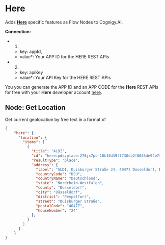 # Here

Adds [**Here**](https://developer.here.com/) specific features as Flow Nodes to Cognigy.AI. 

**Connection:**

- 1.
  - key:  appId,
  - value*:  Your APP ID for the HERE REST APIs 
- 2. 
  - key:  apiKey
  - value*:  Your API Key for the HERE REST APIs 

You you can generate the APP ID and an APP CODE for the **Here** REST APIs for free with your **Here** developer account [here](https://developer.here.com/develop/rest-apis?create=Freemium-Basic).

## Node: Get Location

Get current geolocation by free text in a format of

```json
{
    "here": {
      "location": {
        "items": [
          {
            "title": "ALDI",
            "id": "here:pds:place:276jx7ps-10b10d39ff730db2f0036de94b742eac",
            "resultType": "place",
            "address": {
              "label": "ALDI, Duisburger Straße 24, 40477 Düsseldorf, Deutschland",
              "countryCode": "DEU",
              "countryName": "Deutschland",
              "state": "Nordrhein-Westfalen",
              "county": "Düsseldorf",
              "city": "Düsseldorf",
              "district": "Pempelfort",
              "street": "Duisburger Straße",
              "postalCode": "40477",
              "houseNumber": "24"
            },
          }
        ]
      }
    }
}
```